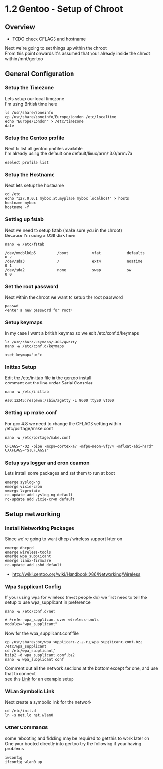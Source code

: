 # 1.2 Gentoo - Setup of Chroot

## Overview

* TODO check CFLAGS and hostname

Next we're going to set things up within the chroot <br />
From this point onwards it's assumed that your already inside the chroot within /mnt/gentoo

## General Configuration

### Setup the Timezone

Lets setup our local timezone <br />
I'm using British time here

    ls /usr/share/zoneinfo
    cp /usr/share/zoneinfo/Europe/London /etc/localtime
    echo "Europe/London" > /etc/timezone
    date

### Setup the Gentoo profile

Next to list all gentoo profiles available <br />
I'm already using the default one default/linux/arm/13.0/armv7a

    eselect profile list

### Setup the Hostname

Next lets setup the hostname

    cd /etc
    echo "127.0.0.1 mybox.at.myplace mybox localhost" > hosts
    hostname mybox
    hostname -f

### Setting up fstab

Next we need to setup fstab (make sure you in the chroot) <br />
Because I'm using a USB disk here

    nano -w /etc/fstab

    /dev/mmcblk0p5          /boot           vfat            defaults        0 2
    /dev/sda3               /               ext4            noatime         0 1
    /dev/sda2               none            swap            sw              0 0

### Set the root password

Next within the chroot we want to setup the root password

    passwd
    <enter a new password for root>

### Setup keymaps

In my case I want a british keymap so we edit /etc/conf.d/keymaps

    ls /usr/share/keymaps/i386/qwerty
    nano -w /etc/conf.d/keymaps

    <set keymap="uk">

### Inittab Setup

Edit the /etc/inittab file in the gentoo install <br />
comment out the line under Serial Consoles

    nano -w /etc/inittab

    #s0:12345:respawn:/sbin/agetty -L 9600 ttyS0 vt100

### Setting up make.conf

For gcc 4.8 we need to change the CFLAGS setting within /etc/portage/make.conf

    nano -w /etc/portage/make.conf

    CFLAGS="-O2 -pipe -mcpu=cortex-a7 -mfpu=neon-vfpv4 -mfloat-abi=hard"
    CXXFLAGS="${CFLAGS}"

### Setup sys logger and cron deamon

Lets install some packages and set them to run at boot

    emerge syslog-ng
    emerge vixie-cron
    emerge logrotate
    rc-update add syslog-ng default
    rc-update add vixie-cron default

## Setup networking

### Install Networking Packages

Since we're going to want dhcp / wireless support later on

    emerge dhcpcd
    emerge wireless-tools
    emerge wpa_supplicant
    emerge linux-firmware
    rc-update add sshd default

* http://wiki.gentoo.org/wiki/Handbook:X86/Networking/Wireless

### Wpa Supplicant Config

If your using wpa for wireless (most people do) we first need to tell the setup to use wpa_supplicant in preference

    nano -w /etc/conf.d/net

    # Prefer wpa_supplicant over wireless-tools
    modules="wpa_supplicant"

Now for the wpa_supplicant.conf file

    cp /usr/share/doc/wpa_supplicant-2.2-r1/wpa_supplicant.conf.bz2 /etc/wpa_supplicant
    cd /etc/wpa_supplicant/
    bzip2 -d wpa_supplicant.conf.bz2
    nano -w wpa_supplicant.conf

Comment out all the network sections at the bottom except for one, and use that to connect <br />
see this [Link](https://kerneldriver.wordpress.com/2012/10/21/configuring-wpa2-using-wpa_supplicant-on-the-raspberry-pi/) for an example setup

### WLan Symbolic Link

Next create a symbolic link for the network

    cd /etc/init.d
    ln -s net.lo net.wlan0

### Other Commands

some rebooting and fiddling may be required to get this to work later on <br />
One your booted directly into gentoo try the following if your having problems

    iwconfig
    ifconfig wlan0 up
